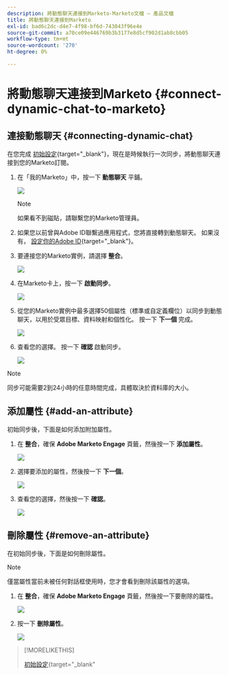 ```yaml
---
description: 將動態聊天連接到Marketo-Marketo文檔 — 產品文檔
title: 將動態聊天連接到Marketo
exl-id: bad6c2dc-d4e7-4f98-bf6d-743043f96e4e
source-git-commit: a70ce09e446769b3b3177e8d5cf902d1ab8cbb05
workflow-type: tm+mt
source-wordcount: '270'
ht-degree: 0%

---
```


# 將動態聊天連接到Marketo {#connect-dynamic-chat-to-marketo}

## 連接動態聊天 {#connecting-dynamic-chat}

在您完成 [初始設定](/help/marketo/product-docs/demand-generation/dynamic-chat/initial-setup.md){target=&quot;_blank&quot;}，現在是時候執行一次同步，將動態聊天連接到您的Marketo訂閱。

1. 在「我的Marketo」中，按一下 **動態聊天** 平鋪。

   ![](assets/connect-dynamic-chat-to-marketo-1.png)

   >[!NOTE]
   >
   >如果看不到磁貼，請聯繫您的Marketo管理員。

1. 如果您以前曾與Adobe ID聯繫過應用程式，您將直接轉到動態聊天。 如果沒有， [設定你的Adobe ID](https://helpx.adobe.com/manage-account/using/create-update-adobe-id.html){target=&quot;_blank&quot;}。

1. 要連接您的Marketo實例，請選擇 **整合**。

   ![](assets/connect-dynamic-chat-to-marketo-2.png)

1. 在Marketo卡上，按一下 **啟動同步**。

   ![](assets/connect-dynamic-chat-to-marketo-3.png)

1. 從您的Marketo實例中最多選擇50個屬性（標準或自定義欄位）以同步到動態聊天，以用於受眾目標、資料映射和個性化。 按一下 **下一個** 完成。

   ![](assets/connect-dynamic-chat-to-marketo-4.png)

1. 查看您的選擇。 按一下 **確認** 啟動同步。

   ![](assets/connect-dynamic-chat-to-marketo-5.png)

>[!NOTE]
>
>同步可能需要2到24小時的任意時間完成，具體取決於資料庫的大小。

## 添加屬性 {#add-an-attribute}

初始同步後，下面是如何添加附加屬性。

1. 在 **整合**，確保 **Adobe Marketo Engage** 頁籤，然後按一下 **添加屬性**。

   ![](assets/connect-dynamic-chat-to-marketo-6.png)

1. 選擇要添加的屬性，然後按一下 **下一個**。

   ![](assets/connect-dynamic-chat-to-marketo-7.png)

1. 查看您的選擇，然後按一下 **確認**。

   ![](assets/connect-dynamic-chat-to-marketo-8.png)

## 刪除屬性 {#remove-an-attribute}

在初始同步後，下面是如何刪除屬性。

>[!NOTE]
>
>僅當屬性當前未被任何對話框使用時，您才會看到刪除該屬性的選項。

1. 在 **整合**，確保 **Adobe Marketo Engage** 頁籤，然後按一下要刪除的屬性。

   ![](assets/connect-dynamic-chat-to-marketo-9.png)

1. 按一下 **刪除屬性**。

   ![](assets/connect-dynamic-chat-to-marketo-10.png)

>[!MORELIKETHIS]
>
>[初始設定](/help/marketo/product-docs/demand-generation/dynamic-chat/initial-setup.md){target=&quot;_blank&quot;
